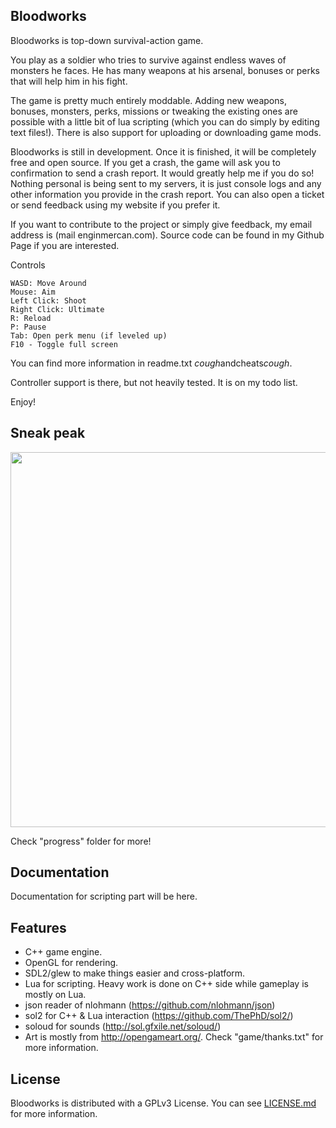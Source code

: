 ## Bloodworks

 Bloodworks is top-down survival-action game.

You play as a soldier who tries to survive against endless waves of monsters he faces. He has many weapons at his arsenal, bonuses or perks that will help him in his fight.

The game is pretty much entirely moddable. Adding new weapons, bonuses, monsters, perks, missions or tweaking the existing ones are possible with a little bit of lua scripting (which you can do simply by editing text files!). There is also support for uploading or downloading game mods.

Bloodworks is still in development. Once it is finished, it will be completely free and open source. If you get a crash, the game will ask you to confirmation to send a crash report. It would greatly help me if you do so! Nothing personal is being sent to my servers, it is just console logs and any other information you provide in the crash report. You can also open a ticket or send feedback using my website if you prefer it.

If you want to contribute to the project or simply give feedback, my email address is (mail <at> enginmercan.com). Source code can be found in my Github Page if you are interested.

Controls

    WASD: Move Around
    Mouse: Aim
    Left Click: Shoot
    Right Click: Ultimate
    R: Reload
    P: Pause
    Tab: Open perk menu (if leveled up)
    F10 - Toggle full screen

You can find more information in readme.txt *cough*andcheats*cough*.

Controller support is there, but not heavily tested. It is on my todo list.

Enjoy!

## Sneak peak

<img src="https://raw.githubusercontent.com/shultays/bloodworks/master/itch.io/0.gif" width="600">

Check "progress" folder for more!

## Documentation

Documentation for scripting part will be here.

## Features

- C++ game engine. 
- OpenGL for rendering. 
- SDL2/glew to make things easier and cross-platform.
- Lua for scripting. Heavy work is done on C++ side while gameplay is mostly on Lua.
- json reader of nlohmann (https://github.com/nlohmann/json)
- sol2 for C++ & Lua interaction (https://github.com/ThePhD/sol2/)
- soloud for sounds (http://sol.gfxile.net/soloud/)
- Art is mostly from http://opengameart.org/. Check "game/thanks.txt" for more information.

## License

Bloodworks is distributed with a GPLv3 License. You can see [LICENSE.md](https://raw.githubusercontent.com/shultays/bloodworks/master/LICENCE.md) for more information.
